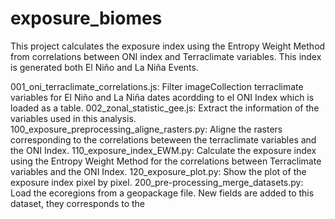 # exposure_biomes
This project calculates the exposure index using the Entropy Weight Method from correlations between ONI index and Terraclimate variables. This index is generated both El Niño and La Niña Events. 


001_oni_terraclimate_correlations.js: Filter imageCollection terraclimate variables for El Niño and La Niña dates acordding to el ONI Index which is loaded as a table.
002_zonal_statistic_gee.js: Extract the information of the variables used in this analysis.
100_exposure_preprocessing_aligne_rasters.py: Aligne the rasters corresponding to the correlations beteween the terraclimate variables and the ONI Index.
110_exposure_index_EWM.py: Calculate the exposure index using the Entropy Weight Method for the correlations between Terraclimate variables and the ONI Index.
120_exposure_plot.py: Show the plot of the exposure index pixel by pixel.
200_pre-processing_merge_datasets.py: Load the ecoregions from a geopackage file. New fields are added to this dataset, they corresponds to the  
